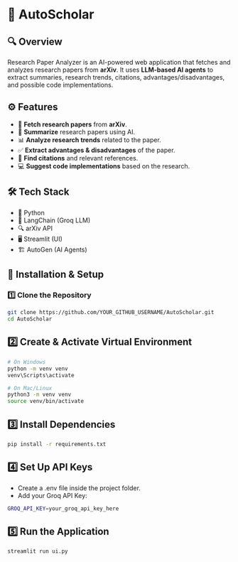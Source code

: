 # 📝 AutoScholar

## **🔍 Overview**
Research Paper Analyzer is an AI-powered web application that fetches and analyzes research papers from **arXiv**. It uses **LLM-based AI agents** to extract summaries, research trends, citations, advantages/disadvantages, and possible code implementations.

## **⚙️ Features**
- 📄 **Fetch research papers** from **arXiv**.
- 🧠 **Summarize** research papers using AI.
- 📊 **Analyze research trends** related to the paper.
- ✅ **Extract advantages & disadvantages** of the paper.
- 🔗 **Find citations** and relevant references.
- 💻 **Suggest code implementations** based on the research.

## **🛠️ Tech Stack**
- 🐍 Python
- 🤖 LangChain (Groq LLM)
- 🔍 arXiv API
- 🖥️ Streamlit (UI)
- 🏗️ AutoGen (AI Agents)

## **🚀 Installation & Setup**
### **1️⃣ Clone the Repository**
```bash
git clone https://github.com/YOUR_GITHUB_USERNAME/AutoScholar.git
cd AutoScholar
```
## **2️⃣ Create & Activate Virtual Environment**
```bash
# On Windows
python -m venv venv
venv\Scripts\activate

# On Mac/Linux
python3 -m venv venv
source venv/bin/activate
```
## **3️⃣ Install Dependencies**
```bash
pip install -r requirements.txt
```
## **4️⃣ Set Up API Keys**
- Create a .env file inside the project folder.
- Add your Groq API Key:
```bash
GROQ_API_KEY=your_groq_api_key_here
```
## **5️⃣ Run the Application**
```bash
streamlit run ui.py
```

